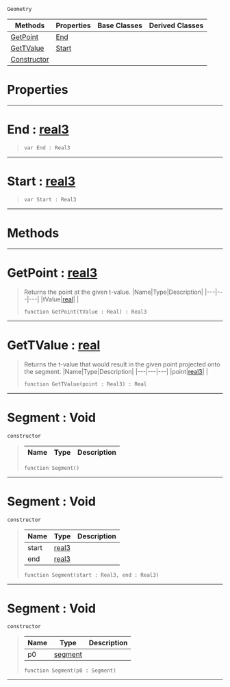  `Geometry`

|Methods|Properties|Base Classes|Derived Classes|
|---|---|---|---|
|[ GetPoint](https://plasmaengine.github.io/PlasmaDocs/Plasma1/C++/code_reference/class_reference/segment.markdown#getpoint-plasma-engine-doc)|[ End](https://plasmaengine.github.io/PlasmaDocs/Plasma1/C++/code_reference/class_reference/segment.markdown#end-plasma-engine-document)| | |
|[ GetTValue](https://plasmaengine.github.io/PlasmaDocs/Plasma1/C++/code_reference/class_reference/segment.markdown#gettvalue-plasma-engine-do)|[ Start](https://plasmaengine.github.io/PlasmaDocs/Plasma1/C++/code_reference/class_reference/segment.markdown#start-plasma-engine-docume)| | |
|[ Constructor](https://plasmaengine.github.io/PlasmaDocs/Plasma1/C++/code_reference/class_reference/segment.markdown#segment-void)| | | |


 #  Properties


---  
 #  End : [real3](https://plasmaengine.github.io/PlasmaDocs/Plasma1/C++/code_reference/lightning_base_types/real3.markdown)

> 
> ``` lang=cpp, name=Lightning
> var End : Real3


---  
 #  Start : [real3](https://plasmaengine.github.io/PlasmaDocs/Plasma1/C++/code_reference/lightning_base_types/real3.markdown)

> 
> ``` lang=cpp, name=Lightning
> var Start : Real3


---  
 #  Methods


---  
 #  GetPoint : [real3](https://plasmaengine.github.io/PlasmaDocs/Plasma1/C++/code_reference/lightning_base_types/real3.markdown)

> Returns the point at the given t-value.
> |Name|Type|Description|
> |---|---|---|
> |tValue|[real](https://plasmaengine.github.io/PlasmaDocs/Plasma1/C++/code_reference/lightning_base_types/real.markdown)| |
> ``` lang=cpp, name=Lightning
> function GetPoint(tValue : Real) : Real3
> ``` 


---  
 #  GetTValue : [real](https://plasmaengine.github.io/PlasmaDocs/Plasma1/C++/code_reference/lightning_base_types/real.markdown)

> Returns the t-value that would result in the given point projected onto the segment.
> |Name|Type|Description|
> |---|---|---|
> |point|[real3](https://plasmaengine.github.io/PlasmaDocs/Plasma1/C++/code_reference/lightning_base_types/real3.markdown)| |
> ``` lang=cpp, name=Lightning
> function GetTValue(point : Real3) : Real
> ``` 


---  
 #  Segment : Void

 `constructor`

> 
> |Name|Type|Description|
> |---|---|---|
> ``` lang=cpp, name=Lightning
> function Segment()
> ``` 


---  
 #  Segment : Void

 `constructor`

> 
> |Name|Type|Description|
> |---|---|---|
> |start|[real3](https://plasmaengine.github.io/PlasmaDocs/Plasma1/C++/code_reference/lightning_base_types/real3.markdown)| |
> |end|[real3](https://plasmaengine.github.io/PlasmaDocs/Plasma1/C++/code_reference/lightning_base_types/real3.markdown)| |
> ``` lang=cpp, name=Lightning
> function Segment(start : Real3, end : Real3)
> ``` 


---  
 #  Segment : Void

 `constructor`

> 
> |Name|Type|Description|
> |---|---|---|
> |p0|[segment](https://plasmaengine.github.io/PlasmaDocs/Plasma1/C++/code_reference/class_reference/segment.markdown)| |
> ``` lang=cpp, name=Lightning
> function Segment(p0 : Segment)
> ``` 


---  
 

 